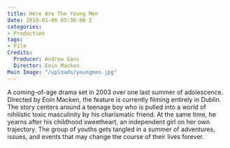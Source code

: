 ```yaml
---
title: Here Are The Young Men
date: 2019-01-06 05:36:00 Z
categories:
- Production
tags:
- Film
Credits:
  Producer: Andrew Gans
  Director: Eoin Macken
Main Image: "/uploads/youngmen.jpg"
---
```


A coming-of-age drama set in 2003 over one last summer of adolescence. Directed by Eoin Macken, the feature is currently filming entirely in Dublin. The story centers around a teenage boy who is pulled into a world of nihilistic toxic masculinity by his charismatic friend. At the same time, he yearns after his childhood sweetheart, an independent girl on her own trajectory. The group of youths gets tangled in a summer of adventures, issues, and events that may change the course of their lives forever.